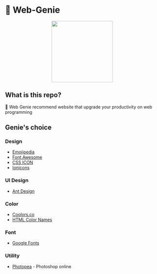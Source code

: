 # 🧞 Web-Genie

<p align="center">
  <img src="https://emojipedia-us.s3.dualstack.us-west-1.amazonaws.com/thumbs/120/facebook/158/genie_1f9de.png" width="200px"/>
</p>

## What is this repo?

🧞 Web Genie recommend website that upgrade your productivity on web programming

## Genie's choice

### Design
- [Emojipedia](https://emojipedia.org/)
- [Font Awesome](https://fontawesome.com/)
- [CSS ICON](https://cssicon.space/#/)
- [Ionicons](https://ionicons.com/)

### UI Design
- [Ant Design](https://ant.design/)

### Color
- [Coolors.co](https://coolors.co)
- [HTML Color Names](https://www.w3schools.com/colors/colors_names.asp)

### Font
- [Google Fonts](https://fonts.google.com)

### Utility
- [Photopea](https://www.photopea.com/) - Photoshop online

